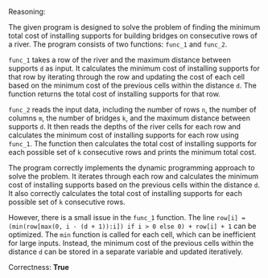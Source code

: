 Reasoning:

The given program is designed to solve the problem of finding the minimum total cost of installing supports for building bridges on consecutive rows of a river. The program consists of two functions: `func_1` and `func_2`.

`func_1` takes a row of the river and the maximum distance between supports `d` as input. It calculates the minimum cost of installing supports for that row by iterating through the row and updating the cost of each cell based on the minimum cost of the previous cells within the distance `d`. The function returns the total cost of installing supports for that row.

`func_2` reads the input data, including the number of rows `n`, the number of columns `m`, the number of bridges `k`, and the maximum distance between supports `d`. It then reads the depths of the river cells for each row and calculates the minimum cost of installing supports for each row using `func_1`. The function then calculates the total cost of installing supports for each possible set of `k` consecutive rows and prints the minimum total cost.

The program correctly implements the dynamic programming approach to solve the problem. It iterates through each row and calculates the minimum cost of installing supports based on the previous cells within the distance `d`. It also correctly calculates the total cost of installing supports for each possible set of `k` consecutive rows.

However, there is a small issue in the `func_1` function. The line `row[i] = (min(row[max(0, i - (d + 1)):i]) if i > 0 else 0) + row[i] + 1` can be optimized. The `min` function is called for each cell, which can be inefficient for large inputs. Instead, the minimum cost of the previous cells within the distance `d` can be stored in a separate variable and updated iteratively.

Correctness: **True**